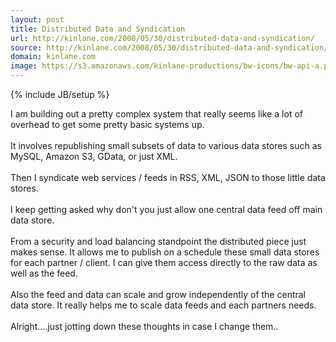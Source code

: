 ```yaml
---
layout: post
title: Distributed Data and Syndication
url: http://kinlane.com/2008/05/30/distributed-data-and-syndication/
source: http://kinlane.com/2008/05/30/distributed-data-and-syndication/
domain: kinlane.com
image: https://s3.amazonaws.com/kinlane-productions/bw-icons/bw-api-a.png
---
```

{% include JB/setup %}

<p>
     I am building out a pretty complex system that really seems like a lot of overhead to get some pretty basic systems up.
     <br />
     <br />
     It involves republishing small subsets of data to various data stores such as MySQL, Amazon S3, GData, or just XML.
     <br />
     <br />
     Then I syndicate web services / feeds in RSS, XML, JSON to those little data stores.
     <br />
     <br />
     I keep getting asked why don't you just allow one central data feed off main data store.
     <br />
     <br />
     From a security and load balancing standpoint the distributed piece just makes sense. It allows me to publish on a schedule these small data stores for each partner / client. I can give them access directly to the raw data as well as the feed.
     <br />
     <br />
     Also the feed and data can scale and grow independently of the central data store. It really helps me to scale data feeds and each partners needs.
     <br />
     <br />
     Alright....just jotting down these thoughts in case I change them..
</p>